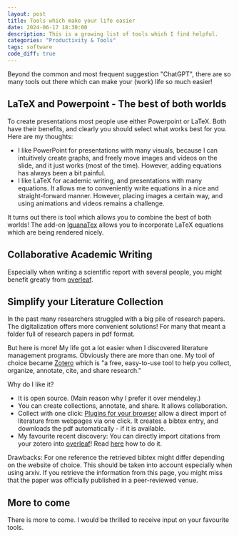 ```yaml
---
layout: post
title: Tools which make your life easier
date: 2024-06-17 18:30:00
description: This is a growing list of tools which I find helpful.
categories: "Productivity & Tools"
tags: software
code_diff: true
---
```


Beyond the common and most frequent suggestion "ChatGPT", there are so many tools out there which can make your (work) life so much easier! 

## LaTeX and Powerpoint - The best of both worlds

To create presentations most people use either Powerpoint or LaTeX. 
Both have their benefits, and clearly you should select what works best for you. 
Here are my thoughts: 
- I like PowerPoint for presentations with many visuals, because I can intuitively create graphs, and freely move images and videos on the slide, and it just works (most of the time). However, adding equations has always been a bit painful.
- I like LaTeX for academic writing, and presentations with many equations. It allows me to conveniently write equations in a nice and straight-forward manner. However, placing images a certain way, and using animations and videos remains a challenge. 

It turns out there is tool which allows you to combine the best of both worlds! 
The add-on [IguanaTex](https://www.jonathanleroux.org/software/iguanatex/) allows you to incorporate LaTeX equations which are being rendered nicely. 

## Collaborative Academic Writing

Especially when writing a scientific report with several people, you might benefit greatly from [overleaf](https://www.overleaf.com/). 


## Simplify your Literature Collection

In the past many researchers struggled with a big pile of research papers. The digitalization offers more convenient solutions! 
For many that meant a folder full of research papers in pdf format. 

But here is more! My life got a lot easier when I discovered literature management programs. Obviously there are more than one. 
My tool of choice became [Zotero](https://www.zotero.org/) which is 
"a free, easy-to-use tool to help you collect, organize, annotate, cite, and share research." 

Why do I like it?
- It is open source. (Main reason why I prefer it over mendeley.)
- You can create collections, annotate, and share. It allows collaboration.
- Collect with one click: [Plugins for your browser](https://www.zotero.org/download/connectors) allow a direct import of literature from webpages via one click. It creates a bibtex entry, and downloads the pdf automatically - if it is available. 
- My favourite recent discovery: You can directly import citations from your zotero into [overleaf](https://www.overleaf.com/)! Read [here](https://www.overleaf.com/learn/how-to/How_to_link_your_Overleaf_account_to_Mendeley_and_Zotero) how to do it. 

Drawbacks:
For one reference the retrieved bibtex might differ depending on the website of choice. This should be taken into account especially when using arxiv. If you retrieve the information from this page, you might miss that the paper was officially published in a peer-reviewed venue. 


## More to come
There is more to come. 
I would be thrilled to receive input on your favourite tools.
